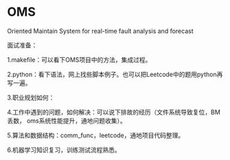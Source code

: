 # OMS
Oriented Maintain System for real-time fault analysis and forecast

面试准备：

1.makefile：可以看下OMS项目中的方法，集成过程。

2.python：看下语法，网上找些脚本例子。也可以把Leetcode中的题用python再写一遍。

3.职业规划如何：

4.工作中遇到的问题，如何解决：可以说下排故的经历（文件系统导致复位，BM丢数， oms系统性能提升，通地问题收集）。

5.算法和数据结构：comm_func，leetcode，通地项目代码整理。

6.机器学习知识复习，训练测试流程熟悉。
